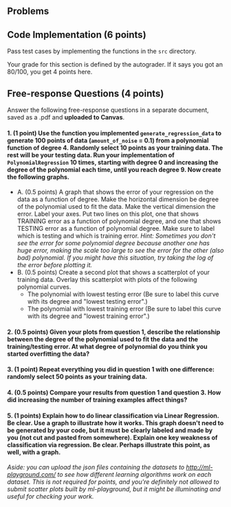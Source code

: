 ## Problems

## Code Implementation (6 points)

Pass test cases by implementing the functions in the `src` directory.

Your grade for this section is defined by the autograder. If it says you got an 80/100,
you get 4 points here.

## Free-response Questions (4 points)

Answer the following free-response questions in a separate document,
saved as a .pdf and **uploaded to Canvas**.

#### 1. (1 point) Use the function you implemented `generate_regression_data` to generate 100 points of data (`amount_of_noise` = 0.1) from a polynomial function of degree 4. Randomly select 10 points as your training data. The rest will be your testing data. Run your implementation of `PolynomialRegression` 10 times, starting with degree 0 and increasing the degree of the polynomial each time, until you reach degree 9. Now create the following graphs.

- A. (0.5 points) A graph that shows the error of your regression on the data as a function of degree. Make the horizontal dimension be degree of the polynomial used to fit the data. Make the vertical dimension the error. Label your axes. Put two lines on this plot, one that shows TRAINING error as a function of polynomial degree, and one that shows TESTING error as a function of polynomial degree. Make sure to label which is testing and which is training error.
  _Hint: Sometimes you don't see the error for some polynomial degree because another one has huge error, making the scale too large to see the error for the other (also bad) polynomial. If you might have this situation, try taking the log of the error before plotting it._
- B. (0.5 points) Create a second plot that shows a scatterplot of your training data. Overlay this scatterplot with plots of the following polynomial curves.
  - The polynomial with lowest testing error (Be sure to label this curve with its degree and "lowest testing error".)
  - The polynomial with lowest training error (Be sure to label this curve with its degree and "lowest training error".)

#### 2. (0.5 points) Given your plots from question 1, describe the relationship between the degree of the polynomial used to fit the data and the training/testing error. At what degree of polynomial do you think you started overfitting the data?

#### 3. (1 point) Repeat everything you did in question 1 with one difference: randomly select 50 points as your training data.

#### 4. (0.5 points) Compare your results from question 1 and question 3. How did increasing the number of training examples affect things?

#### 5. (1 points) Explain how to do linear classification via Linear Regression. Be clear. Use a graph to illustrate how it works. This graph doesn't need to be generated by your code, but it must be clearly labeled and made by you (not cut and pasted from somewhere). Explain one key weakness of classification via regression. Be clear. Perhaps illustrate this point, as well, with a graph.

_Aside: you can upload the json files containing the datasets to http://ml-playground.com/ to see how different learning algorithms work on each dataset. This is not required for points, and you're definitely not allowed to submit scatter plots built by ml-playground, but it might be illuminating and useful for checking your work._
